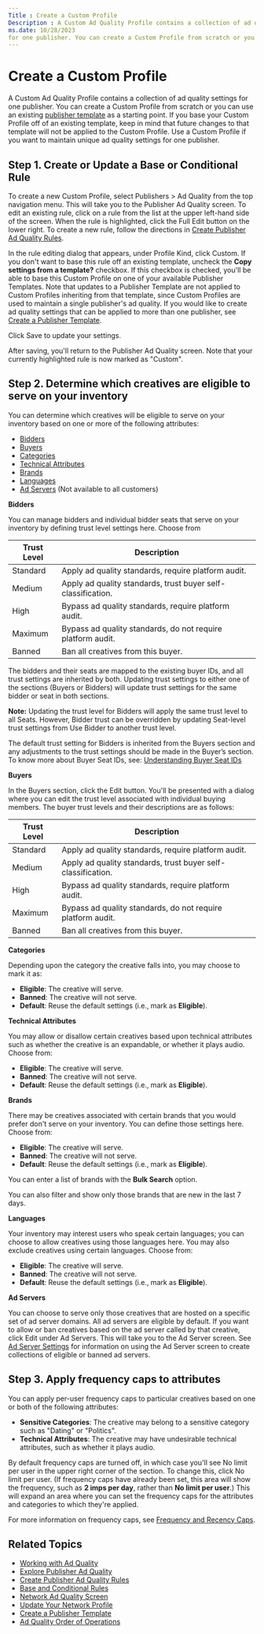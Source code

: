 ```yaml
---
Title : Create a Custom Profile
Description : A Custom Ad Quality Profile contains a collection of ad quality settings
ms.date: 10/28/2023
for one publisher. You can create a Custom Profile from scratch or you
---
```



# Create a Custom Profile



A Custom Ad Quality Profile contains a collection of ad quality settings
for one publisher. You can create a Custom Profile from scratch or you
can use an existing
<a href="create-a-publisher-template.md" class="xref">publisher
template</a> as a starting point. If you base your Custom Profile off of
an existing template, keep in mind that future changes to that template
will not be applied to the Custom Profile. Use a Custom Profile if you
want to maintain unique ad quality settings for one publisher.

>

## Step 1. Create or Update a Base or Conditional Rule

To create a new Custom Profile, select
Publishers
 \>  Ad Quality from the
top navigation menu. This will take you to the Publisher Ad Quality
screen. To edit an existing rule, click on a rule from the list at the
upper left-hand side of the screen. When the rule is highlighted, click
the Full Edit button on the lower
right. To create a new rule, follow the directions in
<a href="create-publisher-ad-quality-rules.md" class="xref">Create
Publisher Ad Quality Rules</a>.

In the rule editing dialog that appears, under
Profile Kind, click
Custom. If you don't want to base this
rule off an existing template, uncheck the **Copy settings from a
template?** checkbox. If this checkbox is checked, you'll be able to
base this Custom Profile on one of your available Publisher Templates.
Note that updates to a Publisher Template are not applied to Custom
Profiles inheriting from that template, since Custom Profiles are used
to maintain a single publisher's ad quality. If you would like to create
ad quality settings that can be applied to more than one publisher, see
<a href="create-a-publisher-template.md" class="xref">Create a
Publisher Template</a>.

Click Save to update your settings.

After saving, you'll return to the Publisher
Ad Quality screen. Note that your currently highlighted rule is
now marked as "Custom".



>

## Step 2. Determine which creatives are eligible to serve on your inventory

You can determine which creatives will be eligible to serve on your
inventory based on one or more of the following attributes:

- <a
  href="create-a-custom-profile.md#ID-000027d8__p-dba57d48-5742-4acd-bd44-82ae97e5d440"
  class="xref">Bidders</a>
- <a href="create-a-custom-profile.md#ID-000027d8__p_u2z_jzk_ckb"
  class="xref">Buyers</a>
- <a href="create-a-custom-profile.md#ID-000027d8__p_tf4_kzk_ckb"
  class="xref">Categories</a>
- <a href="create-a-custom-profile.md#ID-000027d8__p_flv_kzk_ckb"
  class="xref">Technical Attributes</a>
- <a href="create-a-custom-profile.md#ID-000027d8__p_uj2_21l_ckb"
  class="xref">Brands</a>
- <a href="create-a-custom-profile.md#ID-000027d8__p_myc_lzk_ckb"
  class="xref">Languages</a>
- <a href="create-a-custom-profile.md#ID-000027d8__ID-00002892"
  class="xref">Ad Servers</a> (Not available to all customers)

**Bidders**

You can manage bidders and individual bidder seats that serve on your
inventory by defining trust level settings here. Choose from

<table id="ID-000027d8__table-5dacbe2b-64ad-4743-b9c2-63f2cb97222a"
class="table">
<thead class="thead">
<tr class="header row">
<th
id="ID-000027d8__table-5dacbe2b-64ad-4743-b9c2-63f2cb97222a__entry__1"
class="entry">Trust Level</th>
<th
id="ID-000027d8__table-5dacbe2b-64ad-4743-b9c2-63f2cb97222a__entry__2"
class="entry">Description</th>
</tr>
</thead>
<tbody class="tbody">
<tr class="odd row">
<td class="entry"
headers="ID-000027d8__table-5dacbe2b-64ad-4743-b9c2-63f2cb97222a__entry__1">Standard</td>
<td class="entry"
headers="ID-000027d8__table-5dacbe2b-64ad-4743-b9c2-63f2cb97222a__entry__2">Apply
ad quality standards, require platform audit.</td>
</tr>
<tr class="even row">
<td class="entry"
headers="ID-000027d8__table-5dacbe2b-64ad-4743-b9c2-63f2cb97222a__entry__1">Medium</td>
<td class="entry"
headers="ID-000027d8__table-5dacbe2b-64ad-4743-b9c2-63f2cb97222a__entry__2">Apply
ad quality standards, trust buyer self-classification.</td>
</tr>
<tr class="odd row">
<td class="entry"
headers="ID-000027d8__table-5dacbe2b-64ad-4743-b9c2-63f2cb97222a__entry__1">High</td>
<td class="entry"
headers="ID-000027d8__table-5dacbe2b-64ad-4743-b9c2-63f2cb97222a__entry__2">Bypass
ad quality standards, require platform audit.</td>
</tr>
<tr class="even row">
<td class="entry"
headers="ID-000027d8__table-5dacbe2b-64ad-4743-b9c2-63f2cb97222a__entry__1">Maximum</td>
<td class="entry"
headers="ID-000027d8__table-5dacbe2b-64ad-4743-b9c2-63f2cb97222a__entry__2">Bypass
ad quality standards, do not require platform audit.</td>
</tr>
<tr class="odd row">
<td class="entry"
headers="ID-000027d8__table-5dacbe2b-64ad-4743-b9c2-63f2cb97222a__entry__1">Banned</td>
<td class="entry"
headers="ID-000027d8__table-5dacbe2b-64ad-4743-b9c2-63f2cb97222a__entry__2">Ban
all creatives from this buyer.</td>
</tr>
</tbody>
</table>


The bidders and their seats are mapped to the existing buyer IDs, and
all trust settings are inherited by both. Updating trust settings to
either one of the sections (Buyers or Bidders) will update trust
settings for the same bidder or seat in both sections.



<b>Note:</b> Updating the trust level for
Bidders will apply the same trust level to all Seats. However, Bidder
trust can be overridden by updating Seat-level trust settings from
Use Bidder to another trust level.





The default trust setting for Bidders is inherited from the Buyers
section and any adjustments to the trust settings should be made in the
Buyer’s section. To know more about Buyer Seat IDs, see: <a
href="monetize_monetize-standard/understanding-buyer-seat-ids.md"
class="xref" target="_blank">Understanding Buyer Seat IDs</a>

**Buyers**

In the Buyers section, click the
Edit button. You'll be presented with
a dialog where you can edit the trust level associated with individual
buying members. The buyer trust levels and their descriptions are as
follows:

<table class="table">
<thead class="thead">
<tr class="header row">
<th
id="ID-000027d8__section-ffa8c489-2d3d-42ee-bfdb-21ec1eb7bb11__entry__13"
class="entry">Trust Level</th>
<th
id="ID-000027d8__section-ffa8c489-2d3d-42ee-bfdb-21ec1eb7bb11__entry__14"
class="entry">Description</th>
</tr>
</thead>
<tbody class="tbody">
<tr class="odd row">
<td class="entry"
headers="ID-000027d8__section-ffa8c489-2d3d-42ee-bfdb-21ec1eb7bb11__entry__13">Standard</td>
<td class="entry"
headers="ID-000027d8__section-ffa8c489-2d3d-42ee-bfdb-21ec1eb7bb11__entry__14">Apply
ad quality standards, require platform audit.</td>
</tr>
<tr class="even row">
<td class="entry"
headers="ID-000027d8__section-ffa8c489-2d3d-42ee-bfdb-21ec1eb7bb11__entry__13">Medium</td>
<td class="entry"
headers="ID-000027d8__section-ffa8c489-2d3d-42ee-bfdb-21ec1eb7bb11__entry__14">Apply
ad quality standards, trust buyer self-classification.</td>
</tr>
<tr class="odd row">
<td class="entry"
headers="ID-000027d8__section-ffa8c489-2d3d-42ee-bfdb-21ec1eb7bb11__entry__13">High</td>
<td class="entry"
headers="ID-000027d8__section-ffa8c489-2d3d-42ee-bfdb-21ec1eb7bb11__entry__14">Bypass
ad quality standards, require platform audit.</td>
</tr>
<tr class="even row">
<td class="entry"
headers="ID-000027d8__section-ffa8c489-2d3d-42ee-bfdb-21ec1eb7bb11__entry__13">Maximum</td>
<td class="entry"
headers="ID-000027d8__section-ffa8c489-2d3d-42ee-bfdb-21ec1eb7bb11__entry__14">Bypass
ad quality standards, do not require platform audit.</td>
</tr>
<tr class="odd row">
<td class="entry"
headers="ID-000027d8__section-ffa8c489-2d3d-42ee-bfdb-21ec1eb7bb11__entry__13">Banned</td>
<td class="entry"
headers="ID-000027d8__section-ffa8c489-2d3d-42ee-bfdb-21ec1eb7bb11__entry__14">Ban
all creatives from this buyer.</td>
</tr>
</tbody>
</table>

**Categories**

Depending upon the category the creative falls into, you may choose to
mark it as:

- **Eligible**: The creative will serve.
- **Banned**: The creative will not serve.
- **Default**: Reuse the default settings (i.e., mark as **Eligible**).

**Technical Attributes**

You may allow or disallow certain creatives based upon technical
attributes such as whether the creative is an expandable, or whether it
plays audio. Choose from:

- **Eligible**: The creative will serve.
- **Banned**: The creative will not serve.
- **Default**: Reuse the default settings (i.e., mark as **Eligible**).

**Brands**

There may be creatives associated with certain brands that you would
prefer don't serve on your inventory. You can define those settings
here. Choose from:

- **Eligible**: The creative will serve.
- **Banned**: The creative will not serve.
- **Default**: Reuse the default settings (i.e., mark as **Eligible**).

You can enter a list of brands with the **Bulk Search** option.

You can also filter and show only those brands that are new in the last
7 days.

**Languages**

Your inventory may interest users who speak certain languages; you can
choose to allow creatives using those languages here. You may also
exclude creatives using certain languages. Choose from:

- **Eligible**: The creative will serve.
- **Banned**: The creative will not serve.
- **Default**: Reuse the default settings (i.e., mark as **Eligible**).

**Ad Servers**

You can choose to serve only those creatives that are hosted on a
specific set of ad server domains. All ad servers are eligible by
default. If you want to allow or ban creatives based on the ad server
called by that creative, click Edit
under Ad Servers. This will take you
to the Ad Server screen. See
<a href="ad-server-settings.md" class="xref">Ad Server Settings</a>
for information on using the Ad Server
screen to create collections of eligible or banned ad servers.



>

## Step 3. Apply frequency caps to attributes

You can apply per-user frequency caps to particular creatives based on
one or both of the following attributes:

- **Sensitive Categories**: The creative may belong to a sensitive
  category such as "Dating" or "Politics".
- **Technical Attributes**: The creative may have undesirable technical
  attributes, such as whether it plays audio.

By default frequency caps are turned off, in which case you'll see
No limit per user in the upper right
corner of the section. To change this, click
No limit per user. (If frequency caps
have already been set, this area will show the frequency, such as **2
imps per day**, rather than **No limit per user**.) This will expand an
area where you can set the frequency caps for the attributes and
categories to which they're applied.

For more information on frequency caps, see
<a href="frequency-and-recency-caps.md" class="xref"
title="From the Audience &amp; Location Targeting section, you can apply frequency and recency caps to your line item to prevent overexposure by limiting how many (frequency) and how often (recency) creatives are shown to a user. You can use the Creative Frequency and Recency Report to view how often and how frequently users are viewing a specific advertiser&#39;s creatives.">Frequency
and Recency Caps</a>.



>

## Related Topics

- <a href="working-with-publisher-ad-quality.md" class="xref">Working
  with Ad Quality</a>
- <a href="explore-publisher-ad-quality.md" class="xref">Explore
  Publisher Ad Quality</a>
- <a href="create-publisher-ad-quality-rules.md" class="xref">Create
  Publisher Ad Quality Rules</a>
- <a href="base-and-conditional-rules.md" class="xref">Base and
  Conditional Rules</a>
- <a href="network-ad-quality-screen.md" class="xref">Network Ad Quality
  Screen</a>
- <a href="update-your-network-profile.md" class="xref">Update Your
  Network Profile</a>
- <a href="create-a-publisher-template.md" class="xref">Create a
  Publisher Template</a>
- <a href="ad-quality-order-of-operations.md" class="xref">Ad Quality
  Order of Operations</a>






